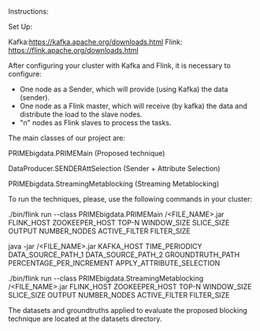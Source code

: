 Instructions:

Set Up:

Kafka:https://kafka.apache.org/downloads.html
Flink: https://flink.apache.org/downloads.html

After configuring your cluster with Kafka and Flink, it is necessary to configure:
- One node as a Sender, which will provide (using Kafka) the data (sender).
- One node as a Flink master, which will receive (by kafka) the data and distribute the load to the slave nodes.
- "n" nodes as Flink slaves to process the tasks.

The main classes of our project are:

PRIMEbigdata.PRIMEMain (Proposed technique)

DataProducer.SENDERAttSelection (Sender + Attribute Selection)

PRIMEbigdata.StreamingMetablocking (Streaming Metablocking)


To run the techniques, please, use the following commands in your cluster:

./bin/flink run --class PRIMEbigdata.PRIMEMain /<FILE_NAME>.jar FLINK_HOST ZOOKEEPER_HOST TOP-N WINDOW_SIZE SLICE_SIZE OUTPUT NUMBER_NODES ACTIVE_FILTER FILTER_SIZE

java -jar /<FILE_NAME>.jar KAFKA_HOST TIME_PERIODICY DATA_SOURCE_PATH_1 DATA_SOURCE_PATH_2 GROUNDTRUTH_PATH PERCENTAGE_PER_INCREMENT APPLY_ATTRIBUTE_SELECTION

./bin/flink run --class PRIMEbigdata.StreamingMetablocking /<FILE_NAME>.jar FLINK_HOST ZOOKEEPER_HOST TOP-N WINDOW_SIZE SLICE_SIZE OUTPUT NUMBER_NODES ACTIVE_FILTER FILTER_SIZE


The datasets and groundtruths applied to evaluate the proposed blocking technique are located at the datasets directory.

